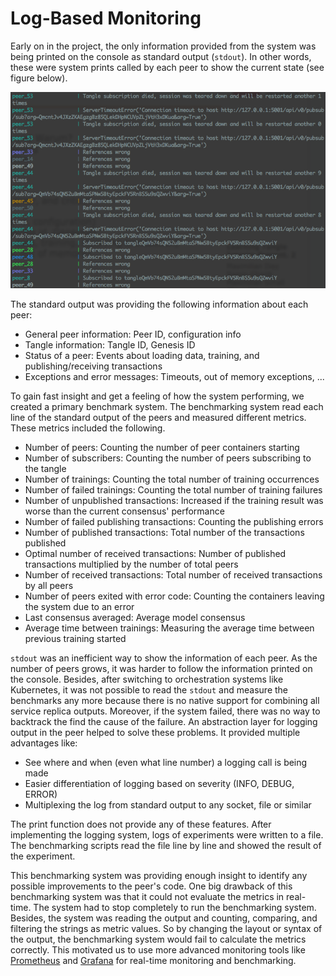 # Log-Based Monitoring

Early on in the project, the only information provided from the system was being printed on the console as standard output \(`stdout`\). In other words, these were system prints called by each peer to show the current state \(see figure below\).

![The Standard Output of different Peers](../../.gitbook/assets/stdout.png)

The standard output was providing the following information about each peer:

* General peer information: Peer ID, configuration info
* Tangle information: Tangle ID, Genesis ID
* Status of a peer: Events about loading data, training, and publishing/receiving transactions
* Exceptions and error messages: Timeouts, out of memory exceptions, ...

To gain fast insight and get a feeling of how the system performing, we created a primary benchmark system. The benchmarking system read each line of the standard output of the peers and measured different metrics. These metrics included the following. 

* Number of peers: Counting the number of peer containers starting
* Number of subscribers: Counting the number of peers subscribing to the tangle
* Number of trainings: Counting the total number of training occurrences
* Number of failed trainings: Counting the total number of training failures
* Number of unpublished transactions: Increased if the training result was worse than the current consensus' performance
* Number of failed publishing transactions: Counting the publishing errors
* Number of published transactions: Total number of the transactions published
* Optimal number of received transactions: Number of published transactions multiplied by the number of total peers
* Number of received transactions: Total number of received transactions by all peers
* Number of peers exited with error code: Counting the containers leaving the system due to an error
* Last consensus averaged: Average model consensus
* Average time between trainings: Measuring the average time between previous training started

`stdout` was an inefficient way to show the information of each peer. As the number of peers grows, it was harder to follow the information printed on the console. Besides, after switching to orchestration systems like Kubernetes, it was not possible to read the `stdout` and measure the benchmarks any more because there is no native support for combining all service replica outputs. Moreover, if the system failed, there was no way to backtrack the find the cause of the failure. An abstraction layer for logging output in the peer helped to solve these problems. It provided multiple advantages like:

* See where and when \(even what line number\) a logging call is being made
* Easier differentiation of logging based on severity \(INFO, DEBUG, ERROR\)
* Multiplexing the log from standard output to any socket, file or similar 

The print function does not provide any of these features. After implementing the logging system, logs of experiments were written to a file. The benchmarking scripts read the file line by line and showed the result of the experiment.

This benchmarking system was providing enough insight to identify any possible improvements to the peer's code. One big drawback of this benchmarking system was that it could not evaluate the metrics in real-time. The system had to stop completely to run the benchmarking system. Besides, the system was reading the output and counting, comparing, and filtering the strings as metric values. So by changing the layout or syntax of the output, the benchmarking system would fail to calculate the metrics correctly. This motivated us to use more advanced monitoring tools like [Prometheus](https://prometheus.io/) and [Grafana](https://grafana.com/) for real-time monitoring and benchmarking.

